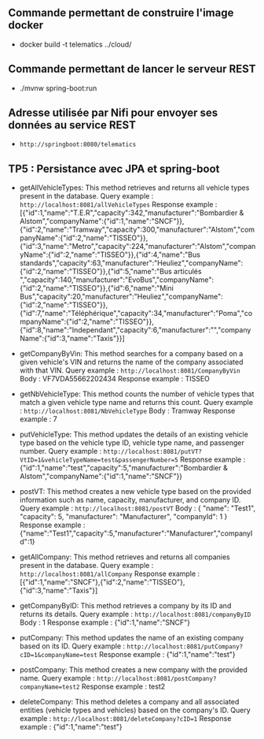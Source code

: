 ##  Commande permettant de construire l'image docker

* docker build -t telematics ../cloud/

## Commande permettant de lancer le serveur REST

* ./mvnw spring-boot:run

## Adresse utilisée par Nifi pour envoyer ses données au service REST

* `http://springboot:8080/telematics`

## TP5 : Persistance avec JPA et spring-boot

* getAllVehicleTypes: This method retrieves and returns all vehicle types present in the database.
Query example : `http://localhost:8081/allVehicleTypes`
Response example : [{"id":1,"name":"T.E.R","capacity":342,"manufacturer":"Bombardier & Alstom","companyName":{"id":1,"name":"SNCF"}},{"id":2,"name":"Tramway","capacity":300,"manufacturer":"Alstom","companyName":{"id":2,"name":"TISSEO"}},{"id":3,"name":"Metro","capacity":224,"manufacturer":"Alstom","companyName":{"id":2,"name":"TISSEO"}},{"id":4,"name":"Bus standards","capacity":63,"manufacturer":"Heuliez","companyName":{"id":2,"name":"TISSEO"}},{"id":5,"name":"Bus articulés ","capacity":140,"manufacturer":"EvoBus","companyName":{"id":2,"name":"TISSEO"}},{"id":6,"name":"Mini Bus","capacity":20,"manufacturer":"Heuliez","companyName":{"id":2,"name":"TISSEO"}},{"id":7,"name":"Téléphérique","capacity":34,"manufacturer":"Poma","companyName":{"id":2,"name":"TISSEO"}},{"id":8,"name":"Independant","capacity":6,"manufacturer":"","companyName":{"id":3,"name":"Taxis"}}]

* getCompanyByVin: This method searches for a company based on a given vehicle's VIN and returns the name of the company associated with that VIN.
Query example : `http://localhost:8081/CompanyByVin`
Body : VF7VDA55662202434
Response example : TISSEO

* getNbVehicleType: This method counts the number of vehicle types that match a given vehicle type name and returns this count.
Query example : `http://localhost:8081/NbVehicleType`
Body : Tramway
Response example : 7

* putVehicleType: This method updates the details of an existing vehicle type based on the vehicle type ID, vehicle type name, and passenger number.
Query example : `http://localhost:8081/putVT?VtID=1&vehicleTypeName=test&passengerNumber=5`
Response example : {"id":1,"name":"test","capacity":5,"manufacturer":"Bombardier & Alstom","companyName":{"id":1,"name":"SNCF"}}

* postVT: This method creates a new vehicle type based on the provided information such as name, capacity, manufacturer, and company ID.
Query example : `http://localhost:8081/postVT`
Body : 
{
"name": "Test1",
"capacity": 5,
"manufacturer": "Manufacturer",
"companyId": 1
}
Response example : {"name":"Test1","capacity":5,"manufacturer":"Manufacturer","companyId":1}

* getAllCompany: This method retrieves and returns all companies present in the database.
Query example : `http://localhost:8081/allCompany`
Response example : [{"id":1,"name":"SNCF"},{"id":2,"name":"TISSEO"},{"id":3,"name":"Taxis"}]

* getCompanyByID: This method retrieves a company by its ID and returns its details.
Query example : `http://localhost:8081/companyByID`
Body : 1
Response example : {"id":1,"name":"SNCF"}

* putCompany: This method updates the name of an existing company based on its ID.
Query example : `http://localhost:8081/putCompany?cID=1&companyName=test`
Response example : {"id":1,"name":"test"}

* postCompany: This method creates a new company with the provided name.
Query example : `http://localhost:8081/postCompany?companyName=test2`
Response example : test2

* deleteCompany: This method deletes a company and all associated entities (vehicle types and vehicles) based on the company's ID.
Query example : `http://localhost:8081/deleteCompany?cID=1`
Response example : {"id":1,"name":"test"}